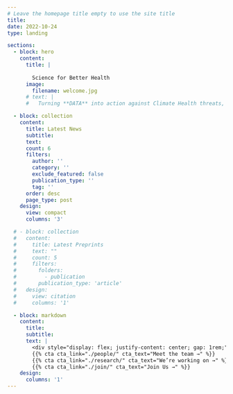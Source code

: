 ```yaml
---
# Leave the homepage title empty to use the site title
title:
date: 2022-10-24
type: landing

sections:
  - block: hero
    content:
      title: |
        
        Science for Better Health
      image:
        filename: welcome.jpg
      # text: |
      #   Turning **DATA** into action against Climate Health threats, Superbugs, and Broken systems.

  - block: collection
    content:
      title: Latest News
      subtitle:
      text:
      count: 6
      filters:
        author: ''
        category: ''
        exclude_featured: false
        publication_type: ''
        tag: ''
      order: desc
      page_type: post
    design:
      view: compact
      columns: '3'

  # - block: collection
  #   content:
  #     title: Latest Preprints
  #     text: ""
  #     count: 5
  #     filters:
  #       folders:
  #         - publication
  #       publication_type: 'article'
  #   design:
  #     view: citation
  #     columns: '1'

  - block: markdown
    content:
      title:
      subtitle:
      text: |
        <div style="display: flex; justify-content: center; gap: 1rem;">
        {{% cta cta_link="./people/" cta_text="Meet the team →" %}}
        {{% cta cta_link="./research/" cta_text="We’re working on →" %}}
        {{% cta cta_link="./join/" cta_text="Join Us →" %}}
    design:
      columns: '1'
---
```


